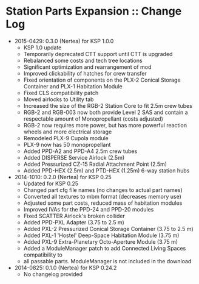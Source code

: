 # Station Parts Expansion :: Change Log

* 2015-0429: 0.3.0 (Nertea) for KSP 1.0.0
	+ KSP 1.0 update
	+ Temporarily deprecated CTT support until CTT is upgraded
	+ Rebalanced some costs and tech tree locations
	+ Significant optimization and rearrangement of mod
	+ Improved clickability of hatches for crew transfer
	+ Fixed orientation of components on the PLX-2 Conical Storage Container and PLX-1 Habitation Module
	+ Fixed CLS compatibility patch
	+ Moved airlocks to Utility tab
	+ Increased the size of the RGB-2 Station Core to fit 2.5m crew tubes
	+ RGB-2 and RGB-003 now both provide Level 2 SAS and contain a respectable amount of Monopropellant (costs adjusted)
	+ RGB-2 now requires more power, but has more powerful reaction wheels and more electrical storage
	+ Remodeled PLX-9 Cupola module
	+ PLX-9 now has 50 monopropellant
	+ Added PPD-A2 and PPD-A4 2.5m crew tubes
	+ Added DISPERSE Service Airlock (2.5m)
	+ Added Pressurized CZ-15 Radial Attachment Point (2.5m)
	+ Added PPD-HEX (2.5m) and PTD-HEX (1.25m) 6-way station hubs
* 2014-1010: 0.2.0 (Nertea) for KSP 0.25
	+ Updated for KSP 0.25
	+ Changed part cfg file names (no changes to actual part names)
	+ Converted all textures to mbm format (decreases memory use)
	+ Adjusted some part costs, reduced mass of habitation modules
	+ Improved IVAs for the PPD-24 and PPD-20 modules
	+ Fixed SCATTER Airlock's broken collider
	+ Added PPD-PXL Adapter (3.75 to 2.5 m)
	+ Added PXL-2 Pressurized Conical Storage Container (3.75 to 2.5 m)
	+ Added PXL-1 'Hostel' Deep-Space Habitation Module (3.75 m)
	+ Added PXL-9 Extra-Planetary Octo-Aperture Module (3.75 m)
	+ Added a ModuleManager patch to add Connected Living Spaces compatibility to
	+ all passable parts. ModuleManager is not included in the download
* 2014-0825: 0.1.0 (Nertea) for KSP 0.24.2
	+ No changelog provided
